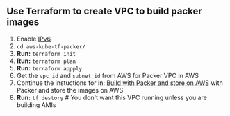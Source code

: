 
## Use Terraform to create VPC to build packer images


1. Enable [IPv6](https://github.com/dvogt/aws-kube-sandbox/tree/main?tab=readme-ov-file#about-ipv6-in-this-environment)
2. `cd aws-kube-tf-packer/`
3. **Run:** `terraform init`
4. **Run:** `terraform plan`
4. **Run:** `terraform appply`
5. Get the `vpc_id` and `subnet_id` from AWS for Packer VPC in AWS
6. Continue the instuctions for in: [Build with Packer and store on AWS](https://github.com/dvogt/aws-kube-sandbox/tree/main/aws-kube-ansible-builds#build-with-packer-and-store-on-aws) with Packer and store the images on AWS
7. **Run:** `tf destory` # You don't want this VPC running unless you are building AMIs

